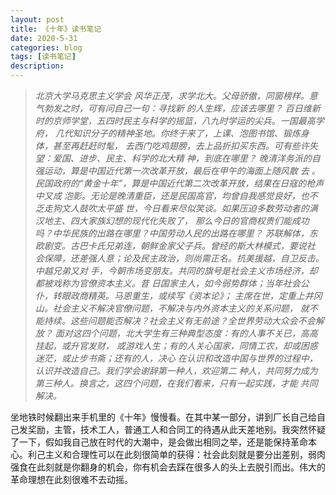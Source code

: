 ```yaml
---
layout: post
title: 《十年》读书笔记
date: 2020-5-31
categories: blog
tags: [读书笔记]
description: 
---
```

>*北京大学马克思主义学会
风华正茂，求学北大。父母骄傲，同窗榜样。意气勃发之时，可有问自己一句：寻找新
的人生辉，应该去哪里？
百日维新时的京师学堂，五四时民主与科学的摇篮，八九时学运的尖兵。一国最高学府，
几代知识分子的精神圣地。你终于来了，上课、泡图书馆、锻炼身体，甚至再赶赶时髦，
去西门吃鸡翅膀，去上品折扣买东西。可有些许失望：爱国、进步、民主、科学的北大精
神，到底在哪里？
晚清洋务派的自强运动，算是中国近代第一次改革开放，最后在甲午的海面上随风散
去 。民国政府的“黄金十年”，算是中国近代第二次改革开放，结果在日寇的枪声中又成
泡影。无论是晚清重臣，还是民国高官，均曾自我感觉良好，也不乏走狗文人鼓吹太平盛
世，今日看来尽似笑谈。如果压迫多数劳动者的满汉地主、四大家族幻想的现代化失败了，
那么今日的官商权贵们能成功吗？中华民族的出路在哪里？中国劳动人民的出路在哪里？
苏联解体，东欧剧变。古巴卡氏兄弟连，朝鲜金家父子兵。曾经的斯大林模式，要说社
会保障，还差强人意；论及民主政治，则尚需正名。抗美援越，自卫反击。中越兄弟又对
手，今朝市场变朋友。共同的旗号是社会主义市场经济，却都被戏称为官僚资本主义。昔
日国家主人，如今弱势群体；当年社会公仆，转眼政商精英。马恩重生，或续写《资本论》；
主席在世，定重上井冈山。社会主义不解决官僚问题，不解决与内外资本主义的关系问题，
就不能持续。这些问题能否解决？社会主义有无前途？全世界劳动大众会不会解放？
面对这四个问题，北大学生有三种典型态度：有的人事不关已，高高挂起，或升官发财，
或游戏人生；有的人关心国家，同情工农，却或困惑迷茫，或止步书斋；还有的人，决心
在认识和改造中国与世界的过程中，认识并改造自己。我们学会谢辞第一种人，欢迎第二
种人，共同努力成为第三种人。换言之，这四个问题，在我们看来，只有一起实践，才能
共同解决。*

坐地铁时候翻出来手机里的《十年》慢慢看。在其中某一部分，讲到厂长自己给自己发奖励，主管，技术工人，普通工人和合同工的待遇从此天差地别。我突然怀疑了一下，假如我自己放在时代的大潮中，是会做出相同之举，还是能保持革命本心。利己主义和合理性可以在此刻很简单的获得：社会此刻就是要分出差别，弱肉强食在此刻就是你翻身的机会，你有机会去踩在很多人的头上去脱引而出。伟大的革命理想在此刻很难不去动摇。












